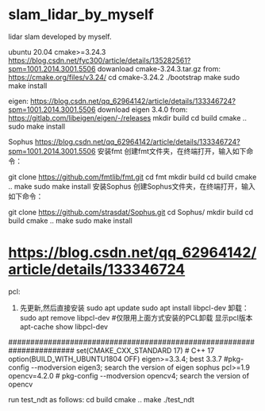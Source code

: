 # slam_lidar_by_myself
lidar slam developed by myself.

ubuntu 20.04
cmake>=3.24.3
https://blog.csdn.net/fyc300/article/details/135282561?spm=1001.2014.3001.5506
dowanload cmake-3.24.3.tar.gz from: https://cmake.org/files/v3.24/
cd cmake-3.24.2
./bootstrap
make
sudo make install

eigen:
https://blog.csdn.net/qq_62964142/article/details/133346724?spm=1001.2014.3001.5506
download eigen 3.4.0 from: https://gitlab.com/libeigen/eigen/-/releases
mkdir build
cd build
cmake ..
sudo make install

Sophus
https://blog.csdn.net/qq_62964142/article/details/133346724?spm=1001.2014.3001.5506
安装fmt
创建fmt文件夹，在终端打开，输入如下命令：

git clone  https://github.com/fmtlib/fmt.git
cd fmt
mkdir build
cd build
cmake ..
make
sudo make install
安装Sophus
创建Sophus文件夹，在终端打开，输入如下命令：

git clone https://github.com/strasdat/Sophus.git
cd Sophus/
mkdir build
cd build
cmake ..
make
sudo make install
# https://blog.csdn.net/qq_62964142/article/details/133346724

pcl:
1. 先更新,然后直接安装
sudo apt update
sudo apt install libpcl-dev
卸载：
sudo apt remove libpcl-dev
#仅限用上面方式安装的PCL卸载
显示pcl版本
apt-cache show libpcl-dev


#######################################################################
set(CMAKE_CXX_STANDARD 17)  # C++ 17
option(BUILD_WITH_UBUNTU1804 OFF)
eigen>=3.3.4; best 3.3.7  #pkg-config --modversion eigen3; search the version of eigen
sophus
pcl>=1.9
opencv=4.2.0  # pkg-config --modversion opencv4; search the version of opencv

run test_ndt as follows:
cd build
cmake ..
make
./test_ndt
